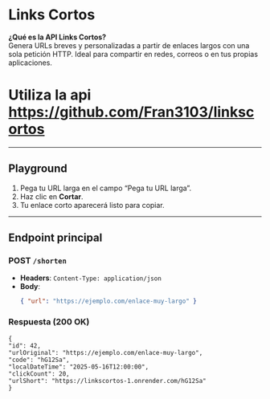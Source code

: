 # Links Cortos

**¿Qué es la API Links Cortos?**  
Genera URLs breves y personalizadas a partir de enlaces largos con una sola petición HTTP. Ideal para compartir en redes, correos o en tus propias aplicaciones.


# Utiliza la api https://github.com/Fran3103/linkscortos 

---

## Playground  
1. Pega tu URL larga en el campo “Pega tu URL larga”.  
2. Haz clic en **Cortar**.  
3. Tu enlace corto aparecerá listo para copiar.

---

## Endpoint principal

### POST `/shorten`

- **Headers**: `Content-Type: application/json`  
- **Body**:
  ```json
  { "url": "https://ejemplo.com/enlace-muy-largo" }


### Respuesta (200 OK)
    {
    "id": 42,
    "urlOriginal": "https://ejemplo.com/enlace-muy-largo",
    "code": "hG12Sa",
    "localDateTime": "2025-05-16T12:00:00",
    "clickCount": 20,
    "urlShort": "https://linkscortos-1.onrender.com/hG12Sa"
    }

